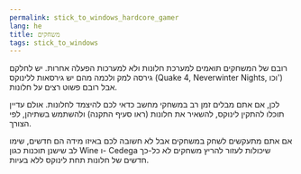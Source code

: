 ```yaml
---
permalink: stick_to_windows_hardcore_gamer
lang: he
title: משחקים
tags: stick_to_windows
---
```


 רובם של המשחקים תואמים למערכת חלונות ולא למערכות הפעלה אחרות.
יש לחלקם גירסה למק ולכמה מהם יש גירסאות ללינוקס
(Quake 4, Neverwinter Nights, וכו') אבל רובם פשוט רצים על חלונות.

לכן, אם אתם מבלים זמן רב במשחקי מחשב כדאי לכם להיצמד לחלונות. אולם עדיין תוכלו
להתקין לינוקס, להשאיר את חלונות (ראו סעיף התקנה) ולהשתמש בשתיהן, לפי הצורך.

אם אתם מתעקשים לשחק במשחקים אבל לא חשובה לכם באיזו מידה הם חדשים, שימו לב שישנן תוכנות כגון Wine ו-
Cedega שיכולות לעזור להריץ משחקים לא כל-כך חדשים של חלונות תחת לינוקס ללא בעיות.

